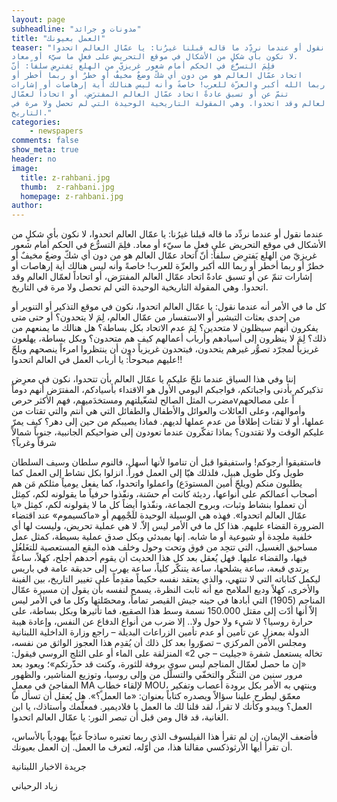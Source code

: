```yaml
---
layout: page
subheadline: "مدونات و جرائد"
title: "العمل بعيونك"
teaser: "عندما نقول أو عندما نردِّد ما قاله قبلنا غيرُنا: يا عمّال العالم اتحدوا،
لا نكون بأي شكلٍ من الأشكال في موقع التحريض على فعلٍ ما سيّء أو معاد.
فلِمَ التسرُّع في الحكم أمام شعور غريزيّ من الهلع يَفترِض سلفاً: أنّ
اتحاد عمّال العالم هو من دون أي شكّ وضعٌ مخيفٌ أو خطرٌ أو ربما أخطر أو
ربما الله أكبر والعزّة للعرب! خاصةً وأنه ليس هنالك أية إرهاصات أو إشارات
تنمّ عن أو تسبق عادةً اتحاد عمّال العالم المفترَض، أو اتحاداً لعمّال
العالم وقد اتحدوا. وهي المقولة التاريخية الوحيدة التي لم تحصل ولا مرة في
التاريخ."
categories:
    - newspapers
comments: false
show_meta: true
header: no
image:
  title: z-rahbani.jpg
  thumb:  z-rahbani.jpg
  homepage: z-rahbani.jpg
author:
---
```




عندما نقول أو عندما نردِّد ما قاله قبلنا غيرُنا: يا عمّال العالم اتحدوا،
لا نكون بأي شكلٍ من الأشكال في موقع التحريض على فعلٍ ما سيّء أو معاد.
فلِمَ التسرُّع في الحكم أمام شعور غريزيّ من الهلع يَفترِض سلفاً: أنّ
اتحاد عمّال العالم هو من دون أي شكّ وضعٌ مخيفٌ أو خطرٌ أو ربما أخطر أو
ربما الله أكبر والعزّة للعرب! خاصةً وأنه ليس هنالك أية إرهاصات أو إشارات
تنمّ عن أو تسبق عادةً اتحاد عمّال العالم المفترَض، أو اتحاداً لعمّال
العالم وقد اتحدوا. وهي المقولة التاريخية الوحيدة التي لم تحصل ولا مرة في
التاريخ.

كل ما في الأمر أنه عندما نقول: يا عمّال العالم اتحدوا، نكون في موقع
التذكير أو التنوير أو من إحدى بعثات التبشير أو الاستفسار من عمّال
العالم، لِمَ لا يتحدون؟ أو حتى متى يفكرون أنهم سيظلون لا متحدين؟ لِمَ
عدم الاتحاد بكل بساطة؟ هل هنالك ما يمنعهم من ذلك؟ لِمَ لا ينظرون إلى
أسيادهم وأرباب أعمالهم كيف هم متحدون؟ وبكل بساطة، يهلعون غريزياً لمجرّد
تصوُّر غيرهم يتحدون، فيتحدون غريزياً دون أن ينتظروا امرءاً ينصحهم ويلحّ
عليهم مبحوحاً: يا أرباب العمل في العالم اتحدوا!!

إننا وفي هذا السياق عندما نلحّ عليكم يا عمّال العالم بأن تتحدوا، نكون في
معرِض تذكيركم بأدنى واجباتكم، فواجبكم اليومي الأول هو الاقتداء بأسيادكم،
المفترَض أنهم دوماً مضرب المثل الصالح لشغّيلتهم ومستخدَميهم، فهم الأكثر
حرصvاً على مصالحهم وأموالهم، وعلى العائلات والعوائل والأطفال والطفائل
التي هي أنتم والتي تقتات من عملها، أو لا تقتات إطلاقاً من عدم عملها
لديهم. فماذا يصيبكم من حين إلى دهر؟ كيف يمرّ عليكم الوقت ولا تقتدون؟
بماذا تفكّرون عندما تعودون إلى ضواحيكم الجانبية، جنوباً شمالاً شرقاً
وغرباً؟

فاستفيقوا أرجوكم! واستفيقوا قبل أن تناموا لأنها أسهل، فالنوم سلطان وسيف
السلطان طويل وكل طويل هبيل، فلذلك هيّا إلى العمل فوراً. انزلوا بكل نشاط
إلى العمل كما يطلبون منكم (ويلحّ أمين المستودَع) واعملوا واتحدوا، كما
يفعل يومياً مثلكم مَن هم أصحاب أعمالكم على أنواعها، رديئة كانت أم حسَنة،
ونفّذوا حرفياً ما يقولونه لكم، كمِثل أن تعملوا بنشاط وثبات، وبروح
الجماعة، ونفّذوا أيضاً كل ما لا يقولونه لكم، كمِثل «يا عمّال العالم
اتحدوا». فهذه هي الوسيلة الوحيدة للَجْمِهم أو «ماكسيموم» عند اقتضاء
الضرورة القضاء عليهم. هذا كل ما في الأمر ليس إلاّ. لا هي عملية تحريض،
وليست لها أي خلفية ملحِدة أو شيوعية أو ما شابه. إنها بمبدئي وبكل صدق
عملية بسيطة، كمثل عمل مساحيق الغسيل، التي تتحِد من فوق وتحت وحول وخلف
هذه البقع المستعصية للتغَلغُلِ فيها، والقضاء عليها. فهل يُعقل بعد كل هذا
الحديث أن يقوم أحدهم أجلح، كهلاً، ساعةً يرتدي قبعة، ساعة يشلحها، ساعة
يتنكّر كلياً، ساعة يهرب إلى حديقة عامة في باريس ليكمل كتاباته التي لا
تنتهي، والذي يعتقد نفسه حكيماً مقدِماً على تغيير التاريخ، بين الفينة
والأخرى، كهلاً وديع الملامح مع أنه ثابت النظرة، يسمح لنفسه بأن يقول إن
مسيرة عمّال المناجم (1905) التي أبادها في حينه جيش القيصر تماماً،
ومحصّلتها وكل ما في الأمر ليس إلاّ أنها أدّت إلى مقتل 150.000 نسمة وسط
هذا الصقيع، فما تأثيرها وبكل بساطة، على حرارة روسيا؟ لا شيء ولا حول
ولا.. إلا ضرب من أنواع الدفاع عن النفس، وإعادة هيبة الدولة بمعزلٍ عن
تأمين أو عدم تأمين الزراعات البديلة – راجع وزارة الداخلية اللبنانية
ومجلس الأمن المركزي – تصوّروا بعد كل ذلك أن يُقدِم هذا العجوز الواثق من
نفسه، تخاله يستعمل شفرة «جيليت – جي 2» المنزلقة على الماء أو على الثلج
الروسي فيقول: «إن ما حصل لعمّال المناجم ليس سوى بروفة للثورة، وكنت قد
حذّرتكم»؛ ويعود بعد مرور سنين من التنكّر والتخفّي والتسلّل من وإلى
روسيا، وتوزيع المناشير، والظهور المفاجئ في معملٍ MA لإلقاء خطابٍ MOU،
وينتهي به الأمر بكل برودة أعصاب وتفكير معمّق ليطرح علينا سؤالاً ويصدره
كتاباً بعنوان: «ما العمل؟». هل يُعقل أن تسأل ما العمل؟ ويبدو وكأنك لا
تقرأ، لقد قلنا لك ما العمل يا فلاديمير. فمعلّمك وأستاذك، يا ابن الغانية،
قد قال ومن قبل أن تبصر النور: يا عمّال العالم اتحدوا.

فأضعف الإيمان، إن لم تقرأ هذا الفيلسوف الذي ربما تعتبره ساذجاً غبيّاً
يهودياً بالأساس، أن تقرأ أيها الأرثوذكسي مقالنا هذا، من أوّله، لتعرف ما
العمل. إن العمل بعيونك.

جريدة الاخبار اللبنانية

زياد الرحباني
